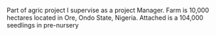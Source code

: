 Part of agric project I supervise as a project Manager. Farm is 10,000 hectares located in Ore, Ondo State, Nigeria. Attached is a 104,000 seedlings in pre-nursery
